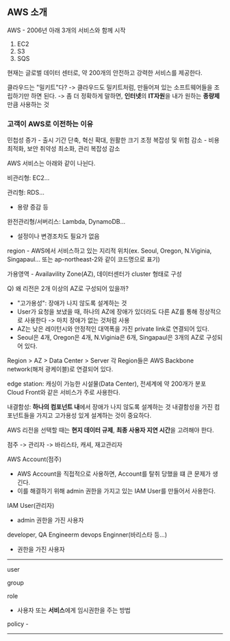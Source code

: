 ## AWS 소개

AWS - 2006년 아래 3개의 서비스와 함께 시작

1. EC2
2. S3
3. SQS

현재는 글로벌 데이터 센터로, 약 200개의 안전하고 강력한 서비스를 제공한다.

클라우드는 "밀키트"다?
-> 클라우드도 밀키트처럼, 만들어져 있는 소프트웨어들을 조립하기만 하면 된다.
-> 좀 더 정확하게 말하면, **인터넷**의 **IT자원**을 내가 원하는 **종량제**만큼 사용하는 것

### 고객이 AWS로 이전하는 이유

민첩성 증가 - 출시 기간 단축, 혁신 확대, 원활한 크기 조정
복잡성 및 위험 감소 - 비용 최적화, 보안 취약성 최소화, 관리 복잡성 감소

AWS 서비스는 아래와 같이 나뉜다.

비관리형: EC2...

관리형: RDS...

- 용량 증감 등

완전관리형/서버리스: Lambda, DynamoDB...

- 설정이나 변경조차도 필요가 없음

region - AWS에서 서비스하고 있는 지리적 위치(ex. Seoul, Oregon, N.Viginia, Singapaul... 또는 ap-northeast-2와 같이 코드명으로 표기)

가용영역 - Availavility Zone(AZ), 데이터센터가 cluster 형태로 구성

Q) 왜 리전은 2개 이상의 AZ로 구성되어 있을까?

- "고가용성": 장애가 나지 않도록 설계하는 것
- User가 요청을 보냈을 때, 하나의 AZ에 장애가 있더라도 다른 AZ를 통해 정상적으로 사용한다 -> 마치 장애가 없는 것처럼 사용
- AZ는 낮은 레이턴시와 안정적인 대역폭을 가진 private link로 연결되어 있다.
- Seoul은 4개, Oregon은 4개, N.Viginia은 6개, Singapaul은 3개의 AZ로 구성되어 있다.

Region > AZ > Data Center > Server
각 Region들은 AWS Backbone network(해저 광케이블)로 연결되어 있다.

edge station: 캐싱이 가능한 시설물(Data Center), 전세계에 약 200개가 분포
Cloud Front와 같은 서비스가 주로 사용한다.

내결함성: **하나의 컴포넌트 내**에서 장애가 나지 않도록 설계하는 것
내결함성을 가진 컴포넌트들을 가지고 고가용성 있게 설계하는 것이 중요하다.

AWS 리전을 선택할 때는 **현지 데이터 규제**, **최종 사용자 지연 시간**을 고려해야 한다.

점주 -> 관리자 -> 바리스타, 캐셔, 재고관리자

AWS Account(점주)

- AWS Account을 직접적으로 사용하면, Account를 탈취 당했을 떄 큰 문제가 생긴다.
- 이를 해결하기 위해 admin 권한을 가지고 있는 IAM User를 만들어서 사용한다.

IAM User(관리자)

- admin 권한을 가진 사용자

developer, QA Engineerm devops Enginner(바리스타 등...)

- 권한을 가진 사용자

---

user

group

role

- 사용자 또는 **서비스**에게 임시권한을 주는 방법

policy -

---

